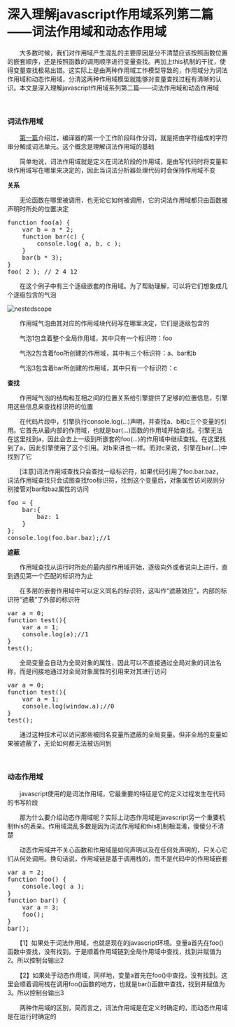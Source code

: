 # 深入理解javascript作用域系列第二篇——词法作用域和动态作用域

　　大多数时候，我们对作用域产生混乱的主要原因是分不清楚应该按照函数位置的嵌套顺序，还是按照函数的调用顺序进行变量查找。再加上this机制的干扰，使得变量查找极易出错。这实际上是由两种作用域工作模型导致的，作用域分为词法作用域和动态作用域，分清这两种作用域模型就能够对变量查找过程有清晰的认识。本文是深入理解javascript作用域系列第二篇&mdash;&mdash;词法作用域和动态作用域

&nbsp;

### 词法作用域

　　[第一篇](http://www.cnblogs.com/xiaohuochai/p/5699739.html)介绍过，编译器的第一个工作阶段叫作分词，就是把由字符组成的字符串分解成词法单元。这个概念是理解词法作用域的基础

　　简单地说，词法作用域就是定义在词法阶段的作用域，是由写代码时将变量和块作用域写在哪里来决定的，因此当词法分析器处理代码时会保持作用域不变

**关系**

　　无论函数在哪里被调用，也无论它如何被调用，它的词法作用域都只由函数被声明时所处的位置决定

<div class="cnblogs_code">
<pre>function foo(a) {
    var b = a * 2;
    function bar(c) {
        console.log( a, b, c );
    }
    bar(b * 3);
}
foo( 2 ); // 2 4 12</pre>
</div>

　　在这个例子中有三个逐级嵌套的作用域。为了帮助理解，可以将它们想象成几个逐级包含的气泡

![nestedscope](https://pic.xiaohuochai.site/blog/JS_ECMA_grammer_nestedscope.png)

　　作用域气泡由其对应的作用域块代码写在哪里决定，它们是逐级包含的

　　气泡1包含着整个全局作用域，其中只有一个标识符：foo

　　气泡2包含着foo所创建的作用域，其中有三个标识符：a、bar和b

　　气泡3包含着bar所创建的作用域，其中只有一个标识符：c

**查找**

　　作用域气泡的结构和互相之间的位置关系给引擎提供了足够的位置信息，引擎用这些信息来查找标识符的位置

　　在代码片段中，引擎执行console.log(...)声明，并查找a、b和c三个变量的引用。它首先从最内部的作用域，也就是bar(...)函数的作用域开始查找。引擎无法在这里找到a，因此会去上一级到所嵌套的foo(...)的作用域中继续查找。在这里找到了a，因此引擎使用了这个引用。对b来讲也一样。而对c来说，引擎在bar(...)中找到了它

　　[注意]词法作用域查找只会查找一级标识符，如果代码引用了foo.bar.baz，词法作用域查找只会试图查找foo标识符，找到这个变量后，对象属性访问规则分别接管对bar和baz属性的访问

<div class="cnblogs_code">
<pre>foo = {
    bar:{
        baz: 1
    }
};
console.log(foo.bar.baz);//1</pre>
</div>

**遮蔽**

　　作用域查找从运行时所处的最内部作用域开始，逐级向外或者说向上进行，直到遇见第一个匹配的标识符为止

　　在多层的嵌套作用域中可以定义同名的标识符，这叫作&ldquo;遮蔽效应&rdquo;，内部的标识符&ldquo;遮蔽&rdquo;了外部的标识符

<div class="cnblogs_code">
<pre>var a = 0;
function test(){
    var a = 1;
    console.log(a);//1
}
test();</pre>
</div>

　　全局变量会自动为全局对象的属性，因此可以不直接通过全局对象的词法名称，而是间接地通过对全局对象属性的引用来对其进行访问

<div class="cnblogs_code">
<pre>var a = 0;
function test(){
    var a = 1;
    console.log(window.a);//0
}
test();</pre>
</div>

　　通过这种技术可以访问那些被同名变量所遮蔽的全局变量。但非全局的变量如果被遮蔽了，无论如何都无法被访问到

&nbsp;

### 动态作用域

　　javascript使用的是词法作用域，它最重要的特征是它的定义过程发生在代码的书写阶段

　　那为什么要介绍动态作用域呢？实际上动态作用域是javascript另一个重要机制this的表亲。作用域混乱多数是因为词法作用域和this机制相混淆，傻傻分不清楚

　　动态作用域并不关心函数和作用域是如何声明以及在任何处声明的，只关心它们从何处调用。换句话说，作用域链是基于调用栈的，而不是代码中的作用域嵌套

<div class="cnblogs_code">
<pre>var a = 2;
function foo() {
    console.log( a );
}
function bar() {
    var a = 3;
    foo();
}
bar();</pre>
</div>

　　【1】如果处于词法作用域，也就是现在的javascript环境。变量a首先在foo()函数中查找，没有找到。于是顺着作用域链到全局作用域中查找，找到并赋值为2。所以控制台输出2

　　【2】如果处于动态作用域，同样地，变量a首先在foo()中查找，没有找到。这里会顺着调用栈在调用foo()函数的地方，也就是bar()函数中查找，找到并赋值为3。所以控制台输出3

　　两种作用域的区别，简而言之，词法作用域是在定义时确定的，而动态作用域是在运行时确定的

